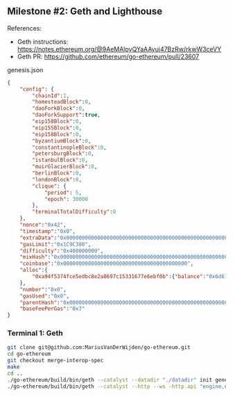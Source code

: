 ## Milestone #2: Geth and Lighthouse

References:
- Geth instructions: https://notes.ethereum.org/@9AeMAlpyQYaAAyuj47BzRw/rkwW3ceVY
- Geth PR: https://github.com/ethereum/go-ethereum/pull/23607

genesis.json
```json
{
	"config": {
		"chainId":1,
		"homesteadBlock":0,
		"daoForkBlock":0,
		"daoForkSupport":true,
		"eip150Block":0,
		"eip155Block":0,
		"eip158Block":0,
		"byzantiumBlock":0,
		"constantinopleBlock":0,
		"petersburgBlock":0,
		"istanbulBlock":0,
		"muirGlacierBlock":0,
		"berlinBlock":0,
		"londonBlock":0,
		"clique": {
			"period": 5,
			"epoch": 30000
		},
		"terminalTotalDifficulty":0
	},
	"nonce":"0x42",
	"timestamp":"0x0",
	"extraData":"0x0000000000000000000000000000000000000000000000000000000000000000a94f5374fce5edbc8e2a8697c15331677e6ebf0b0000000000000000000000000000000000000000000000000000000000000000000000000000000000000000000000000000000000000000000000000000000000",
	"gasLimit":"0x1C9C380",
	"difficulty":"0x400000000",
	"mixHash":"0x0000000000000000000000000000000000000000000000000000000000000000",
	"coinbase":"0x0000000000000000000000000000000000000000",
	"alloc":{
		"0xa94f5374fce5edbc8e2a8697c15331677e6ebf0b":{"balance":"0x6d6172697573766477000000"}
	},
	"number":"0x0",
	"gasUsed":"0x0",
	"parentHash":"0x0000000000000000000000000000000000000000000000000000000000000000",
	"baseFeePerGas":"0x7"
}
```

### Terminal 1: Geth

```bash
git clone git@github.com:MariusVanDerWijden/go-ethereum.git
cd go-ethereum
git checkout merge-interop-spec
make
cd ..
./go-ethereum/build/bin/geth --catalyst --datadir "./datadir" init genesis.json
./go-ethereum/build/bin/geth --catalyst --http --ws -http.api "engine,eth" --datadir "./datadir"
```
